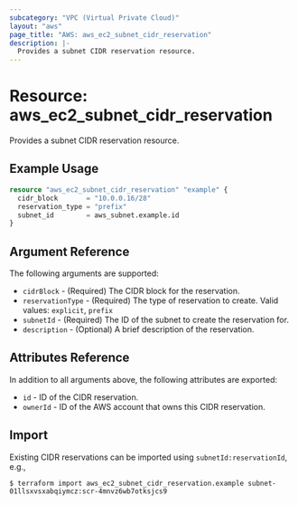```yaml
---
subcategory: "VPC (Virtual Private Cloud)"
layout: "aws"
page_title: "AWS: aws_ec2_subnet_cidr_reservation"
description: |-
  Provides a subnet CIDR reservation resource.
---
```


# Resource: aws_ec2_subnet_cidr_reservation

Provides a subnet CIDR reservation resource.

## Example Usage

```terraform
resource "aws_ec2_subnet_cidr_reservation" "example" {
  cidr_block       = "10.0.0.16/28"
  reservation_type = "prefix"
  subnet_id        = aws_subnet.example.id
}
```

## Argument Reference

The following arguments are supported:

* `cidrBlock` - (Required) The CIDR block for the reservation.
* `reservationType` - (Required) The type of reservation to create. Valid values: `explicit`, `prefix`
* `subnetId` - (Required) The ID of the subnet to create the reservation for.
* `description` - (Optional) A brief description of the reservation.

## Attributes Reference

In addition to all arguments above, the following attributes are exported:

* `id` - ID of the CIDR reservation.
* `ownerId` - ID of the AWS account that owns this CIDR reservation.

## Import

Existing CIDR reservations can be imported using `subnetId:reservationId`, e.g.,

```
$ terraform import aws_ec2_subnet_cidr_reservation.example subnet-01llsxvsxabqiymcz:scr-4mnvz6wb7otksjcs9
```

<!-- cache-key: cdktf-0.17.0-pre.15 input-068d78a5a45794a8e8dfb5699785f8dd8fbaf725814c393dab988a122183fd6d -->
